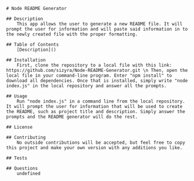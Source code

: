 
    # Node README Generator

    ## Description
        This app allows the user to generate a new README file. It will prompt the user for information and will paste said information in to the newly created file with the proper formatting.

    ## Table of Contents
        [Description]()

    ## Installation
        First, clone the repository to a local file with this link: https://github.com/sizyra/Node-README-Generator.git \n Then, open the local file in your command-line program. Enter "npm install" to download all dependencies. Once that is installed, simply write "node index.js" in the local repository and answer all the prompts.

    ## Usage
        Run "node index.js" in a command line from the local repository. It will prompt the user for information that will be used to create the README, such as project title and description. Simply answer the prompts and the README generator will do the rest.

    ## License
        
    ## Contributing
        No outside contributions will be accepted, but feel free to copy this project and make your own version with any additions you like.

    ## Tests

    ## Questions
        undefined
    